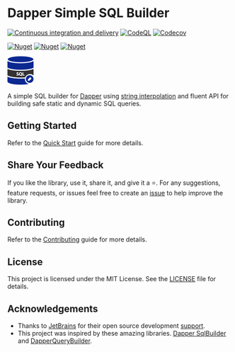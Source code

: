 # Dapper Simple SQL Builder

[![Continuous integration and delivery](https://github.com/mishael-o/Dapper.SimpleSqlBuilder/actions/workflows/ci-cd.yml/badge.svg)](https://github.com/mishael-o/Dapper.SimpleSqlBuilder/actions/workflows/ci-cd.yml) [![CodeQL](https://github.com/mishael-o/Dapper.SimpleSqlBuilder/actions/workflows/codeql.yml/badge.svg)](https://github.com/mishael-o/Dapper.SimpleSqlBuilder/actions/workflows/codeql.yml) [![Codecov](https://img.shields.io/codecov/c/gh/mishael-o/Dapper.SimpleSqlBuilder?logo=codecov)](https://codecov.io/gh/mishael-o/Dapper.SimpleSqlBuilder)

[![Nuget](https://img.shields.io/nuget/v/Dapper.SimpleSqlBuilder?logo=nuget&label=Dapper.SimpleSqlBuilder)](https://www.nuget.org/packages/Dapper.SimpleSqlBuilder) [![Nuget](https://img.shields.io/nuget/v/Dapper.SimpleSqlBuilder.StrongName?logo=nuget&label=Dapper.SimpleSqlBuilder.StrongName)](https://www.nuget.org/packages/Dapper.SimpleSqlBuilder.StrongName) [![Nuget](https://img.shields.io/nuget/v/Dapper.SimpleSqlBuilder.DependencyInjection?logo=nuget&label=Dapper.SimpleSqlBuilder.DependencyInjection)](https://www.nuget.org/packages/Dapper.SimpleSqlBuilder.DependencyInjection)

![Dapper Simple SQL Builder](https://raw.githubusercontent.com/mishael-o/Dapper.SimpleSqlBuilder/main/images/readme-icon.png)

A simple SQL builder for [Dapper](https://github.com/DapperLib/Dapper) using [string interpolation](https://learn.microsoft.com/en-us/dotnet/csharp/language-reference/tokens/interpolated) and fluent API for building safe static and dynamic SQL queries.

## Getting Started

Refer to the [Quick Start](https://mishael-o.github.io/Dapper.SimpleSqlBuilder/) guide for more details.

## Share Your Feedback

If you like the library, use it, share it, and give it a ⭐️. For any suggestions, feature requests, or issues feel free to create an [issue](https://github.com/mishael-o/Dapper.SimpleSqlBuilder/issues) to help improve the library.

## Contributing

Refer to the [Contributing](https://github.com/mishael-o/Dapper.SimpleSqlBuilder/blob/main/docs/CONTRIBUTING.md) guide for more details.

## License

This project is licensed under the MIT License. See the [LICENSE](https://github.com/mishael-o/Dapper.SimpleSqlBuilder/blob/main/LICENSE.md) file for details.

## Acknowledgements

- Thanks to [JetBrains](https://www.jetbrains.com) for their open source development [support](https://jb.gg/OpenSourceSupport).
- This project was inspired by these amazing libraries. [Dapper SqlBuilder](https://github.com/DapperLib/Dapper/tree/main/Dapper.SqlBuilder) and [DapperQueryBuilder](https://github.com/Drizin/DapperQueryBuilder).
